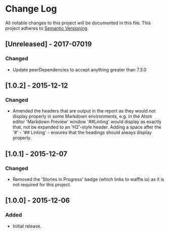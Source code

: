 # Change Log
All notable changes to this project will be documented in this file.
This project adheres to [Semantic Versioning](http://semver.org/).

## [Unreleased] - 2017-07019
### Changed
- Update peerDependencies to accept anything greater than 7.3.0


## [1.0.2] - 2015-12-12

### Changed
- Amended the headers that are output in the report as they would not display properly in some Markdown environments, e.g. in the Atom editor 'Markdown Preview' window '##Linting' would display as exactly that, not be expanded to an 'H2'-style header.
Adding a space after the '#' - '## Linting' - ensures that the headings should always display properly.


## [1.0.1] - 2015-12-07

### Changed
- Removed the 'Stories in Progress' badge (which links to waffle.io) as it is not required for this project.


## [1.0.0] - 2015-12-06

### Added
- Initial release.

